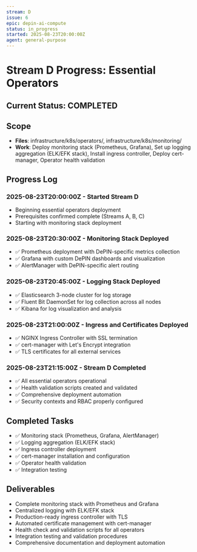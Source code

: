 ```yaml
---
stream: D
issue: 6
epic: depin-ai-compute
status: in_progress
started: 2025-08-23T20:00:00Z
agent: general-purpose
---
```


# Stream D Progress: Essential Operators

## Current Status: COMPLETED

## Scope
- **Files**: infrastructure/k8s/operators/, infrastructure/k8s/monitoring/
- **Work**: Deploy monitoring stack (Prometheus, Grafana), Set up logging aggregation (ELK/EFK stack), Install ingress controller, Deploy cert-manager, Operator health validation

## Progress Log

### 2025-08-23T20:00:00Z - Started Stream D
- Beginning essential operators deployment
- Prerequisites confirmed complete (Streams A, B, C)
- Starting with monitoring stack deployment

### 2025-08-23T20:30:00Z - Monitoring Stack Deployed
- ✅ Prometheus deployment with DePIN-specific metrics collection
- ✅ Grafana with custom DePIN dashboards and visualization
- ✅ AlertManager with DePIN-specific alert routing

### 2025-08-23T20:45:00Z - Logging Stack Deployed
- ✅ Elasticsearch 3-node cluster for log storage
- ✅ Fluent Bit DaemonSet for log collection across all nodes
- ✅ Kibana for log visualization and analysis

### 2025-08-23T21:00:00Z - Ingress and Certificates Deployed
- ✅ NGINX Ingress Controller with SSL termination
- ✅ cert-manager with Let's Encrypt integration
- ✅ TLS certificates for all external services

### 2025-08-23T21:15:00Z - Stream D Completed
- ✅ All essential operators operational
- ✅ Health validation scripts created and validated
- ✅ Comprehensive deployment automation
- ✅ Security contexts and RBAC properly configured

## Completed Tasks
- ✅ Monitoring stack (Prometheus, Grafana, AlertManager)
- ✅ Logging aggregation (ELK/EFK stack)
- ✅ Ingress controller deployment
- ✅ cert-manager installation and configuration
- ✅ Operator health validation
- ✅ Integration testing

## Deliverables
- Complete monitoring stack with Prometheus and Grafana
- Centralized logging with ELK/EFK stack
- Production-ready ingress controller with TLS
- Automated certificate management with cert-manager
- Health check and validation scripts for all operators
- Integration testing and validation procedures
- Comprehensive documentation and deployment automation